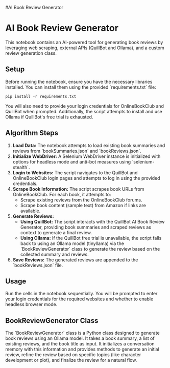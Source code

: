 #AI Book Review Generator
</head>
<body>

<h1>AI Book Review Generator</h1>

<p>This notebook contains an AI-powered tool for generating book reviews by leveraging web scraping, external APIs (QuillBot and Ollama), and a custom review generation class.</p>

<h2>Setup</h2>

<p>Before running the notebook, ensure you have the necessary libraries installed. You can install them using the provided `requirements.txt` file:</p>

<pre><code>pip install -r requirements.txt</code></pre>

<p>You will also need to provide your login credentials for OnlineBookClub and QuillBot when prompted. Additionally, the script attempts to install and use Ollama if QuillBot's free trial is exhausted.</p>

<h2>Algorithm Steps</h2>

<ol>
  <li><strong>Load Data:</strong> The notebook attempts to load existing book summaries and reviews from `bookSummaries.json` and `bookReviews.json`.</li>
  <li><strong>Initialize WebDriver:</strong> A Selenium WebDriver instance is initialized with options for headless mode and anti-bot measures using `selenium-stealth`.</li>
  <li><strong>Login to Websites:</strong> The script navigates to the QuillBot and OnlineBookClub login pages and attempts to log in using the provided credentials.</li>
  <li><strong>Scrape Book Information:</strong> The script scrapes book URLs from OnlineBookClub. For each book, it attempts to:
    <ul>
      <li>Scrape existing reviews from the OnlineBookClub forums.</li>
      <li>Scrape book content (sample text) from Amazon if links are available.</li>
    </ul>
  </li>
  <li><strong>Generate Reviews:</strong>
    <ul>
      <li><strong>Using QuillBot:</strong> The script interacts with the QuillBot AI Book Review Generator, providing book summaries and scraped reviews as context to generate a final review.</li>
      <li><strong>Using Ollama:</strong> If the QuillBot free trial is unavailable, the script falls back to using an Ollama model (tinyllama) via the `BookReviewGenerator` class to generate the review based on the collected summary and reviews.</li>
    </ul>
  </li>
  <li><strong>Save Reviews:</strong> The generated reviews are appended to the `bookReviews.json` file.</li>
</ol>

<h2>Usage</h2>

<p>Run the cells in the notebook sequentially. You will be prompted to enter your login credentials for the required websites and whether to enable headless browser mode.</p>

<h2>BookReviewGenerator Class</h2>

<p>The `BookReviewGenerator` class is a Python class designed to generate book reviews using an Ollama model. It takes a book summary, a list of existing reviews, and the book title as input. It initializes a conversation memory with this information and provides methods to generate an initial review, refine the review based on specific topics (like character development or plot), and finalize the review for a natural flow.</p>

</body>
</html>
